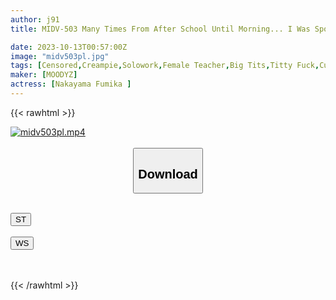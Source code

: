 ```yaml
---
author: j91
title: MIDV-503 Many Times From After School Until Morning... I Was Spoiled By Fumika-sensei's Kindness And Breasts And Ended Up Ejaculating 20 Times Out Of Control.I Became A Sexual Monster After Being Forced To Take An Erection Pill. Fumika Nakayama

date: 2023-10-13T00:57:00Z
image: "midv503pl.jpg"
tags: [Censored,Creampie,Solowork,Female Teacher,Big Tits,Titty Fuck,Cuckold	]
maker: [MOODYZ]
actress: [Nakayama Fumika ]
---
```



{{< rawhtml >}}

<div class="video" data-videoid="oe9G2a3A2QCJyGX">
    <a href="javascript:;">
        <img src="https://my.j91.asia/posts/midv503pl/midv503pl.jpg" width="WIDTH" height="HEIGHT" alt="midv503pl.mp4" loading="lazy">
    </a>
</div>

<script type="text/javascript" src="https://j91.asia/asset/on-demand-st.js"></script>

<br>
  <link rel="stylesheet" href="https://j91.asia/asset/bs5.css">
  
  <center>
  <button class="btn btn-primary" type="button" data-bs-toggle="collapse" data-bs-target=".multi-collapse" aria-expanded="false" aria-controls="multiCollapseExample1 multiCollapseExample2"><h2>Download</h2></button></center>
</p>
<div class="row">
  <div class="col">
    <div class="collapse multi-collapse" id="multiCollapseExample1">
      <div class="card card-body">
	      	      <br>
<div class="buttons">  
<a href="https://streamtape.to/v/oe9G2a3A2QCJyGX"><button class="btn-hover color-3"><i class="fa fa-download"></i> ST</button></a></div>
    </div>
  </div>
</div>
  <div class="col">
    <div class="collapse multi-collapse" id="multiCollapseExample2">
      <div class="card card-body">
	      <br>
<div class="buttons">
    <a href="https://wolfstream.tv/5xlhph5t5c8n"><button class="btn-hover color-9"><i class="fa fa-download"></i> WS</button></a></div>
<br><br>
      </div>
    </div>
  </div>
</div>

{{< /rawhtml >}}
